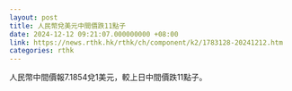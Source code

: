 ```yaml
---
layout: post
title: 人民幣兌美元中間價跌11點子
date: 2024-12-12 09:21:07.000000000 +08:00
link: https://news.rthk.hk/rthk/ch/component/k2/1783128-20241212.htm
categories: rthk
---
```


人民幣中間價報7.1854兌1美元，較上日中間價跌11點子。
